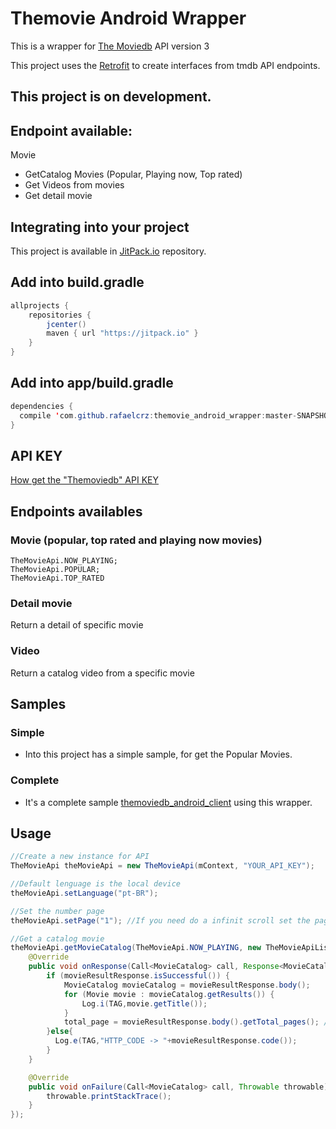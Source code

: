 # Themovie Android Wrapper

This is a wrapper for <a href="https://www.themoviedb.org/documentation/api">The Moviedb</a> API version 3

This project uses the <a href="http://square.github.io/retrofit/Retrofit">Retrofit</a> to create interfaces from tmdb API endpoints.

## This project is on development.

## Endpoint available:
Movie
- GetCatalog Movies (Popular, Playing now, Top rated)
- Get Videos from movies
- Get detail movie

## Integrating into your project

This project is available in [JitPack.io](https://jitpack.io/) repository.

## Add into build.gradle
```java
allprojects {
    repositories {
        jcenter()
        maven { url "https://jitpack.io" }
    }
}
```
## Add into app/build.gradle
```java
dependencies {
  compile 'com.github.rafaelcrz:themovie_android_wrapper:master-SNAPSHOT'
}
```
## API KEY
[How get the "Themoviedb" API KEY](https://developers.themoviedb.org/3/getting-started)

## Endpoints availables

### Movie (popular, top rated and playing now movies)
```
TheMovieApi.NOW_PLAYING;
TheMovieApi.POPULAR;
TheMovieApi.TOP_RATED
```
### Detail movie
Return a detail of specific movie
### Video
Return a catalog video from a specific movie

## Samples
### Simple
* Into this project has a simple sample, for get the Popular Movies.
### Complete
* It's a complete sample [themoviedb_android_client](https://github.com/rafaelcrz/themoviedb_android_client) using this wrapper.

## Usage

```java
//Create a new instance for API
TheMovieApi theMovieApi = new TheMovieApi(mContext, "YOUR_API_KEY");

//Default lenguage is the local device
theMovieApi.setLanguage("pt-BR");

//Set the number page
theMovieApi.setPage("1"); //If you need do a infinit scroll set the page in the requests call

//Get a catalog movie
theMovieApi.getMovieCatalog(TheMovieApi.NOW_PLAYING, new TheMovieApiListener<MovieCatalog>() {
    @Override
    public void onResponse(Call<MovieCatalog> call, Response<MovieCatalog> movieResultResponse) {
        if (movieResultResponse.isSuccessful()) {
            MovieCatalog movieCatalog = movieResultResponse.body();
            for (Movie movie : movieCatalog.getResults()) {
                Log.i(TAG,movie.getTitle());
            }
            total_page = movieResultResponse.body().getTotal_pages(); //Total pages return from the API
        }else{
          Log.e(TAG,"HTTP_CODE -> "+movieResultResponse.code());
        }
    }

    @Override
    public void onFailure(Call<MovieCatalog> call, Throwable throwable) {
        throwable.printStackTrace();
    }
});
```
